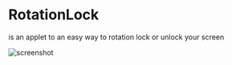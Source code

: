 # RotationLock

is an applet to an easy way to rotation lock or unlock your screen

![screenshot](https://github.com/UbuntuBudgie/budgie-extras/blob/master/budgie-rotation-lock/rotationlock.png)

